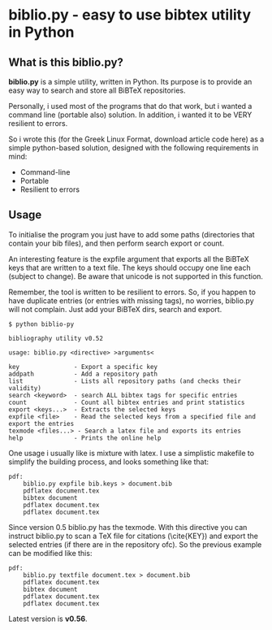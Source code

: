 biblio.py - easy to use bibtex utility in Python
================================================

What is this biblio.py?
-----------------------

**biblio.py** is a simple utility, written in Python. Its purpose is to provide an easy way to search and store all BiBTeX repositories. 

Personally, i used most of the programs that do that work, but i wanted a command line (portable also) solution. In addition, i wanted it to be VERY resilient to errors. 

So i wrote this (for the Greek Linux Format, download article code here) as a simple python-based solution, designed with the following requirements in mind:

* Command-line
* Portable
* Resilient to errors

Usage
-----
To initialise the program you just have to add some paths (directories that contain your bib files), and then perform search export or count. 

An interesting feature is the expfile argument that exports all the BiBTeX keys that are written to a text file. The keys should occupy one line each (subject to change). Be aware that unicode is not supported in this function. 

Remember, the tool is written to be resilient to errors. So, if you happen to have duplicate entries (or entries with missing tags), no worries, biblio.py will not complain. Just add your BiBTeX dirs, search and export.

    $ python biblio-py

    bibliography utility v0.52

    usage: biblio.py <directive> >arguments<

    key               - Export a specific key
    addpath           - Add a repository path
    list              - Lists all repository paths (and checks their validity)
    search <keyword>  - search ALL bibtex tags for specific entries
    count             - Count all bibtex entries and print statistics
    export <keys...>  - Extracts the selected keys
    expfile <file>    - Read the selected keys from a specified file and export the entries
    texmode <files...> - Search a latex file and exports its entries
    help              - Prints the online help

One usage i usually like is mixture with latex. I use a simplistic makefile to simplify the building process, and looks something like that:

    pdf:
	    biblio.py expfile bib.keys > document.bib
	    pdflatex document.tex
	    bibtex document
	    pdflatex document.tex
	    pdflatex document.tex

Since version 0.5 biblio.py has the texmode. With this directive you can instruct biblio.py to scan a TeX file for citations (\cite{KEY}) and export the selected entries (if there are in the repository ofc). So the previous example can be modified like this:

    pdf:
	    biblio.py textfile document.tex > document.bib
    	pdflatex document.tex
	    bibtex document
	    pdflatex document.tex
	    pdflatex document.tex

Latest version is **v0.56**.
